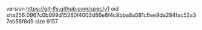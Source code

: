version https://git-lfs.github.com/spec/v1
oid sha256:0967c0b999d15280f4003d86e8f4c8bba8a581c6ee9da284fac52a37eb56f8d9
size 9157
